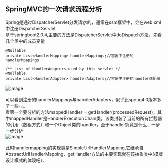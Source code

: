 SpringMVC的一次请求流程分析
---
Spring是通过DispatcherServlet分发请求的，通常在ssm框架中，会在web.xml中注册DispatcherServlet<br>
基于springboot2.0.4,主要的方法是DispatcherServlet中doDispatch方法，先看几个类中的成员变量<br>
~~~
@Nullable
private List<HandlerMapping> handlerMappings;//容器中注册的handlerMpapings

/** List of HandlerAdapters used by this servlet */
@Nullable
private List<HandlerAdapter> handlerAdapters;//容器中注册的handler适配器 
~~~
![image](https://github.com/wangda7/77/blob/master/picture/28.png)<br><br>
可以看到注册的handlerMappings与handlerAdapters，似乎比spring4.0版本多了一些。。。<br>
看第一个要分析的方法mappedHandler = getHandler(processedRequest)，其中mappedHandler是HandlerExecutionChain类，该类封装了当前的所有拦截器的引用（数组方式）和一个Object类的handler，至于handler究竟是什么，一步一步分析<br>
![image](https://github.com/wangda7/77/blob/master/picture/29.png)<br><br>
此时handlermapping的实现类是SimpleUrlHandlerMapping,它继承自AbstractUrlHandlerMapping，getHandler方法的主要实现就在该抽象类中(模版设计模式的体现吧)，
